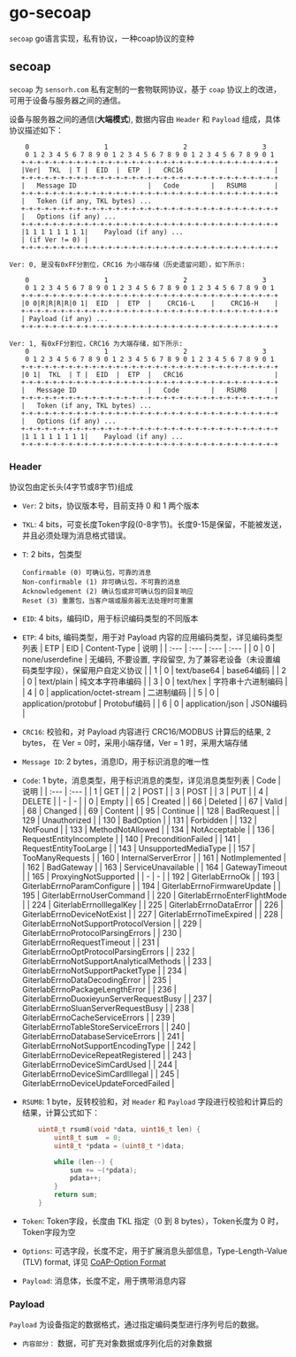 # go-secoap

`secoap` go语言实现，私有协议，一种coap协议的变种

## secoap

`secoap` 为 `sensorh.com` 私有定制的一套物联网协议，基于 `coap` 协议上的改进，可用于设备与服务器之间的通信。

设备与服务器之间的通信(**大端模式**), 数据内容由 `Header` 和 `Payload` 组成，具体协议描述如下：

```text
    0                   1                   2                   3
    0 1 2 3 4 5 6 7 8 9 0 1 2 3 4 5 6 7 8 9 0 1 2 3 4 5 6 7 8 9 0 1
   +-+-+-+-+-+-+-+-+-+-+-+-+-+-+-+-+-+-+-+-+-+-+-+-+-+-+-+-+-+-+-+-+
   |Ver|  TKL  | T |  EID  |  ETP  |   CRC16                       |
   +-+-+-+-+-+-+-+-+-+-+-+-+-+-+-+-+-+-+-+-+-+-+-+-+-+-+-+-+-+-+-+-+
   |   Message ID                  |   Code        |   RSUM8       |
   +-+-+-+-+-+-+-+-+-+-+-+-+-+-+-+-+-+-+-+-+-+-+-+-+-+-+-+-+-+-+-+-+
   |   Token (if any, TKL bytes) ...
   +-+-+-+-+-+-+-+-+-+-+-+-+-+-+-+-+-+-+-+-+-+-+-+-+-+-+-+-+-+-+-+-+
   |   Options (if any) ...
   +-+-+-+-+-+-+-+-+-+-+-+-+-+-+-+-+-+-+-+-+-+-+-+-+-+-+-+-+-+-+-+-+
   |1 1 1 1 1 1 1 1|    Payload (if any) ...
   | (if Ver != 0) |
   +-+-+-+-+-+-+-+-+-+-+-+-+-+-+-+-+-+-+-+-+-+-+-+-+-+-+-+-+-+-+-+-+

Ver: 0, 是没有0xFF分割位，CRC16 为小端存储（历史遗留问题），如下所示:

    0                   1                   2                   3
    0 1 2 3 4 5 6 7 8 9 0 1 2 3 4 5 6 7 8 9 0 1 2 3 4 5 6 7 8 9 0 1
   +-+-+-+-+-+-+-+-+-+-+-+-+-+-+-+-+-+-+-+-+-+-+-+-+-+-+-+-+-+-+-+-+
   |0 0|R|R|R|R|0 1|  EID  |  ETP  |    CRC16-L    |    CRC16-H    |
   +-+-+-+-+-+-+-+-+-+-+-+-+-+-+-+-+-+-+-+-+-+-+-+-+-+-+-+-+-+-+-+-+
   | Payload (if any) ...
   +-+-+-+-+-+-+-+-+-+-+-+-+-+-+-+-+-+-+-+-+-+-+-+-+-+-+-+-+-+-+-+-+

Ver: 1, 有0xFF分割位，CRC16 为大端存储，如下所示:
    0                   1                   2                   3
    0 1 2 3 4 5 6 7 8 9 0 1 2 3 4 5 6 7 8 9 0 1 2 3 4 5 6 7 8 9 0 1
   +-+-+-+-+-+-+-+-+-+-+-+-+-+-+-+-+-+-+-+-+-+-+-+-+-+-+-+-+-+-+-+-+
   |0 1|  TKL  | T |  EID  |  ETP  |   CRC16                       |
   +-+-+-+-+-+-+-+-+-+-+-+-+-+-+-+-+-+-+-+-+-+-+-+-+-+-+-+-+-+-+-+-+
   |   Message ID                  |   Code        |   RSUM8       |
   +-+-+-+-+-+-+-+-+-+-+-+-+-+-+-+-+-+-+-+-+-+-+-+-+-+-+-+-+-+-+-+-+
   |   Token (if any, TKL bytes) ...
   +-+-+-+-+-+-+-+-+-+-+-+-+-+-+-+-+-+-+-+-+-+-+-+-+-+-+-+-+-+-+-+-+
   |   Options (if any) ...
   +-+-+-+-+-+-+-+-+-+-+-+-+-+-+-+-+-+-+-+-+-+-+-+-+-+-+-+-+-+-+-+-+
   |1 1 1 1 1 1 1 1|    Payload (if any) ...
   +-+-+-+-+-+-+-+-+-+-+-+-+-+-+-+-+-+-+-+-+-+-+-+-+-+-+-+-+-+-+-+-+
```

### Header

协议包由定长头(4字节或8字节)组成

- `Ver`: 2 bits，协议版本号，目前支持 0 和 1 两个版本
- `TKL`: 4 bits，可变长度Token字段(0-8字节)。长度9-15是保留，不能被发送，并且必须处理为消息格式错误。
- `T`: 2 bits，包类型

    ```text
    Confirmable (0) 可确认包，可靠的消息
    Non-confirmable (1) 非可确认包，不可靠的消息
    Acknowledgement (2) 确认包或非可确认包的回复响应
    Reset (3) 重置包，当客户端或服务器无法处理时可重置
    ```

- `EID`: 4 bits，编码ID，用于标识编码类型的不同版本
- `ETP`: 4 bits, 编码类型，用于对 Payload 内容的应用编码类型，详见编码类型列表
    | ETP | EID | Content-Type | 说明 |
    | :--- | :--- | :--- | :--- |
    | 0 | 0 | none/userdefine | 无编码, 不要设置, 字段留空, 为了兼容老设备（未设置编码类型字段），保留用户自定义协议 |
    | 1 | 0 | text/base64 | base64编码 |
    | 2 | 0 | text/plain | 纯文本字符串编码 |
    | 3 | 0 | text/hex | 字符串十六进制编码 |
    | 4 | 0 | application/octet-stream | 二进制编码 |
    | 5 | 0 | application/protobuf | Protobuf编码 |
    | 6 | 0 | application/json | JSON编码 |

- `CRC16`: 校验和，对 Payload 内容进行 CRC16/MODBUS 计算后的结果, 2 bytes， 在 Ver = 0时，采用小端存储，Ver = 1 时，采用大端存储
- `Message ID`: 2 bytes，消息ID，用于标识消息的唯一性
- `Code`: 1 byte，消息类型，用于标识消息的类型，详见消息类型列表
    | Code | 说明 |
    | :--- | :--- |
    | 1 | GET |
    | 2 | POST |
    | 3 | POST |
    | 3 | PUT |
    | 4 | DELETE |
    | - | - |
    | 0 | Empty |
    | 65 | Created |
    | 66 | Deleted |
    | 67 | Valid |
    | 68 | Changed |
    | 69 | Content |
    | 95 | Continue |
    | 128 | BadRequest |
    | 129 | Unauthorized |
    | 130 | BadOption |
    | 131 | Forbidden |
    | 132 | NotFound |
    | 133 | MethodNotAllowed |
    | 134 | NotAcceptable |
    | 136 | RequestEntityIncomplete |
    | 140 | PreconditionFailed |
    | 141 | RequestEntityTooLarge |
    | 143 | UnsupportedMediaType |
    | 157 | TooManyRequests |
    | 160 | InternalServerError |
    | 161 | NotImplemented |
    | 162 | BadGateway |
    | 163 | ServiceUnavailable |
    | 164 | GatewayTimeout |
    | 165 | ProxyingNotSupported |
    | - | - |
    | 192 | GiterlabErrnoOk |
    | 193 | GiterlabErrnoParamConfigure |
    | 194 | GiterlabErrnoFirmwareUpdate |
    | 195 | GiterlabErrnoUserCommand |
    | 220 | GiterlabErrnoEnterFlightMode |
    | 224 | GiterlabErrnoIllegalKey |
    | 225 | GiterlabErrnoDataError |
    | 226 | GiterlabErrnoDeviceNotExist |
    | 227 | GiterlabErrnoTimeExpired |
    | 228 | GiterlabErrnoNotSupportProtocolVersion |
    | 229 | GiterlabErrnoProtocolParsingErrors |
    | 230 | GiterlabErrnoRequestTimeout |
    | 231 | GiterlabErrnoOptProtocolParsingErrors |
    | 232 | GiterlabErrnoNotSupportAnalyticalMethods |
    | 233 | GiterlabErrnoNotSupportPacketType |
    | 234 | GiterlabErrnoDataDecodingError |
    | 235 | GiterlabErrnoPackageLengthError |
    | 236 | GiterlabErrnoDuoxieyunServerRequestBusy |
    | 237 | GiterlabErrnoSluanServerRequestBusy |
    | 238 | GiterlabErrnoCacheServiceErrors |
    | 239 | GiterlabErrnoTableStoreServiceErrors |
    | 240 | GiterlabErrnoDatabaseServiceErrors |
    | 241 | GiterlabErrnoNotSupportEncodingType |
    | 242 | GiterlabErrnoDeviceRepeatRegistered |
    | 243 | GiterlabErrnoDeviceSimCardUsed |
    | 244 | GiterlabErrnoDeviceSimCardIllegal |
    | 245 | GiterlabErrnoDeviceUpdateForcedFailed |

- `RSUM8`: 1 byte，反转校验和，对 `Header` 和 `Payload` 字段进行校验和计算后的结果，计算公式如下：

    ```c
        uint8_t rsum8(void *data, uint16_t len) {
            uint8_t sum  = 0;
            uint8_t *pdata = (uint8_t *)data;

            while (len--) {
                sum += ~(*pdata);
                pdata++;
            }
            return sum;
        }
    ```

- `Token`: Token字段，长度由 TKL 指定（0 到 8 bytes），Token长度为 0 时，Token字段为空
- `Options`: 可选字段，长度不定，用于扩展消息头部信息，Type-Length-Value (TLV) format, 详见 [CoAP-Option Format](https://datatracker.ietf.org/doc/html/rfc7252#section-3.1)
- `Payload`: 消息体，长度不定，用于携带消息内容

### Payload

`Payload` 为设备指定的数据格式，通过指定编码类型进行序列号后的数据。

- `内容部分：` 数据，可扩充对象数据或序列化后的对象数据
